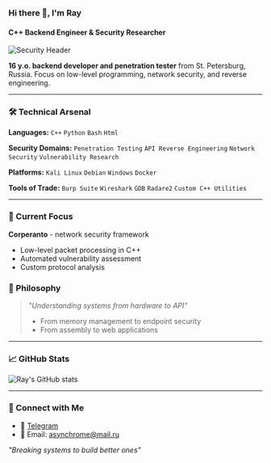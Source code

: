 ### Hi there 👋, I'm Ray
#### C++ Backend Engineer & Security Researcher

![Security Header](https://i.pinimg.com/736x/51/0c/48/510c48e4ccc8c0708c706c42ff3972e3.jpg)

**16 y.o. backend developer and penetration tester** from St. Petersburg, Russia. 
Focus on low-level programming, network security, and reverse engineering.

---

### 🛠️ Technical Arsenal

**Languages:** 
`C++` `Python` `Bash` `Html`

**Security Domains:** 
`Penetration Testing` `API Reverse Engineering` `Network Security` `Vulnerability Research`

**Platforms:** 
`Kali Linux` `Debian` `Windows` `Docker`

**Tools of Trade:** 
`Burp Suite` `Wireshark` `GDB` `Radare2` `Custom C++ Utilities`

---

### 🔭 Current Focus

**Corperanto** - network security framework
- Low-level packet processing in C++
- Automated vulnerability assessment
- Custom protocol analysis

### 🎯 Philosophy
> *"Understanding systems from hardware to API"*
> - From memory management to endpoint security
> - From assembly to web applications

---

### 📈 GitHub Stats

![Ray's GitHub stats](https://github-readme-stats.vercel.app/api?username=raystaticc&show_icons=true&theme=radical)

---

### 🤝 Connect with Me
- 💼 [Telegram](https://t.me/asynchrome)
- 📧 Email: asynchrome@mail.ru

*"Breaking systems to build better ones"*

